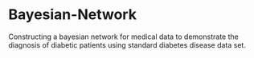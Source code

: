 # Bayesian-Network
Constructing a bayesian network for medical data to demonstrate the diagnosis of diabetic patients using standard diabetes disease data set.
